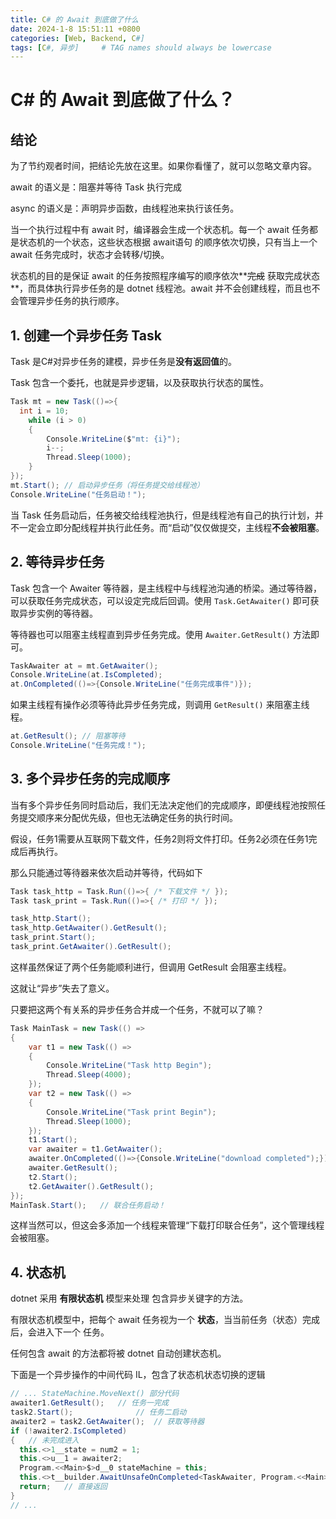 ```yaml
---
title: C# 的 Await 到底做了什么
date: 2024-1-8 15:51:11 +0800
categories: [Web, Backend, C#]
tags: [C#, 异步]     # TAG names should always be lowercase
---
```

# C# 的 Await 到底做了什么？

## 结论

为了节约观者时间，把结论先放在这里。如果你看懂了，就可以忽略文章内容。

await 的语义是：阻塞并等待 Task 执行完成

async 的语义是：声明异步函数，由线程池来执行该任务。

当一个执行过程中有 await 时，编译器会生成一个状态机。每一个 await 任务都是状态机的一个状态，这些状态根据 await语句 的顺序依次切换，只有当上一个 await 任务完成时，状态才会转移/切换。

状态机的目的是保证 await 的任务按照程序编写的顺序依次**~~完成~~ 获取完成状态**，而具体执行异步任务的是 dotnet 线程池。await 并不会创建线程，而且也不会管理异步任务的执行顺序。

## 1. 创建一个异步任务 Task

Task 是C#对异步任务的建模，异步任务是**没有返回值**的。

Task 包含一个委托，也就是异步逻辑，以及获取执行状态的属性。

```C#
Task mt = new Task(()=>{
  int i = 10;
    while (i > 0)
    {
        Console.WriteLine($"mt: {i}");
        i--;
        Thread.Sleep(1000);
    }
});
mt.Start();	// 启动异步任务（将任务提交给线程池）
Console.WriteLine("任务启动！");
```

当 Task 任务启动后，任务被交给线程池执行，但是线程池有自己的执行计划，并不一定会立即分配线程并执行此任务。而“启动”仅仅做提交，主线程**不会被阻塞**。

## 2. 等待异步任务

Task 包含一个 Awaiter 等待器，是主线程中与线程池沟通的桥梁。通过等待器，可以获取任务完成状态，可以设定完成后回调。使用 `Task.GetAwaiter()` 即可获取异步实例的等待器。

等待器也可以阻塞主线程直到异步任务完成。使用 `Awaiter.GetResult()` 方法即可。

```C#
TaskAwaiter at = mt.GetAwaiter();
Console.WriteLine(at.IsCompleted);
at.OnCompleted(()=>{Console.WriteLine("任务完成事件")});
```

如果主线程有操作必须等待此异步任务完成，则调用 `GetResult()` 来阻塞主线程。

```C#
at.GetResult(); // 阻塞等待
Console.WriteLine("任务完成！");
```

## 3. 多个异步任务的完成顺序

当有多个异步任务同时启动后，我们无法决定他们的完成顺序，即便线程池按照任务提交顺序来分配优先级，但也无法确定任务的执行时间。

假设，任务1需要从互联网下载文件，任务2则将文件打印。任务2必须在任务1完成后再执行。

那么只能通过等待器来依次启动并等待，代码如下

```C#
Task task_http = Task.Run(()=>{ /* 下载文件 */ });
Task task_print = Task.Run(()=>{ /* 打印 */ });

task_http.Start();
task_http.GetAwaiter().GetResult();
task_print.Start();
task_print.GetAwaiter().GetResult();
```

这样虽然保证了两个任务能顺利进行，但调用 GetResult 会阻塞主线程。

这就让“异步”失去了意义。

只要把这两个有关系的异步任务合并成一个任务，不就可以了嘛？

```C#
Task MainTask = new Task(() =>
{
    var t1 = new Task(() =>
    {
        Console.WriteLine("Task http Begin");
        Thread.Sleep(4000);
    });
    var t2 = new Task(() =>
    {
        Console.WriteLine("Task print Begin");
        Thread.Sleep(1000);
    });
    t1.Start();
    var awaiter = t1.GetAwaiter();
    awaiter.OnCompleted(()=>{Console.WriteLine("download completed");});
    awaiter.GetResult();
    t2.Start();
    t2.GetAwaiter().GetResult();
});
MainTask.Start();	// 联合任务启动！
```

这样当然可以，但这会多添加一个线程来管理“下载打印联合任务”，这个管理线程会被阻塞。

## 4. 状态机

dotnet 采用 **有限状态机** 模型来处理 包含异步关键字的方法。

有限状态机模型中，把每个 await 任务视为一个 **状态**，当当前任务（状态）完成后，会进入下一个 任务。

任何包含 await 的方法都将被 dotnet 自动创建状态机。

下面是一个异步操作的中间代码 IL，包含了状态机状态切换的逻辑

```c#
// ... StateMachine.MoveNext() 部分代码
awaiter1.GetResult();	// 任务一完成
task2.Start();				// 任务二启动
awaiter2 = task2.GetAwaiter();	// 获取等待器
if (!awaiter2.IsCompleted)
{	// 未完成进入
  this.<>1__state = num2 = 1;
  this.<>u__1 = awaiter2;
  Program.<<Main>$>d__0 stateMachine = this;
  this.<>t__builder.AwaitUnsafeOnCompleted<TaskAwaiter, Program.<<Main>$>d__0>(ref awaiter2, ref stateMachine);	// 配置 任务二完成后的行为（哪个状态机哪个任务，从而去执行状态转移函数, 就是这个 MoveNext）
  return;	// 直接返回 
}
// ...
```









